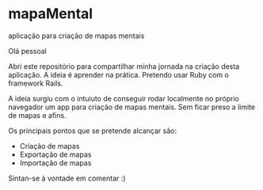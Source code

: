 # mapaMental
aplicação para criação de mapas mentais

Olá pessoal

Abri este repositório para compartilhar minha jornada na criação desta aplicação.
A ideia é aprender na prática.
Pretendo usar Ruby com o framework Rails.

A ideia surgiu com o intuiuto de conseguir rodar localmente no próprio navegador um app para criação de mapas mentais.
Sem ficar preso a limite de mapas e afins.

Os principais pontos que se pretende alcançar são:
- Criação de mapas
- Exportação de mapas
- Importação de mapas

Sintan-se à vontade em comentar :)
